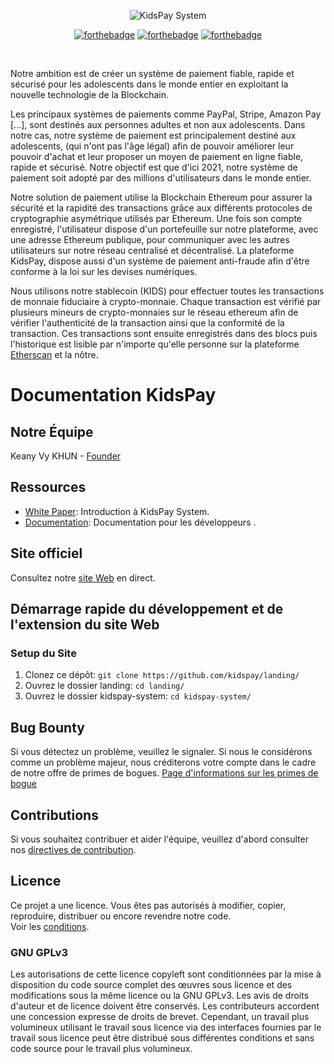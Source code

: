 <div align="center">

![KidsPay System](https://zupimages.net/up/20/24/531t.png)

[![forthebadge](http://forthebadge.com/images/badges/built-with-love.svg)](./COMMING-SOON.md) [![forthebadge](http://forthebadge.com/images/badges/uses-js.svg)](./COMMING-SOON.md)
[![forthebadge](http://forthebadge.com/images/badges/makes-people-smile.svg)](./COMMING-SOON.md)<br>
</div><br>

Notre ambition est de créer un système de paiement fiable, rapide et sécurisé pour les adolescents dans le monde entier en exploitant la nouvelle technologie de la Blockchain.<br>

Les principaux systèmes de paiements comme PayPal, Stripe, Amazon Pay [...], sont destinés aux personnes adultes et non aux adolescents. Dans notre cas, notre système de paiement est principalement destiné aux adolescents, (qui n'ont pas l'âge légal) afin de pouvoir améliorer leur pouvoir d'achat et leur proposer un moyen de paiement en ligne fiable, rapide et sécurisé. Notre objectif est que d'ici 2021, notre système de paiement soit adopté par des millions d'utilisateurs dans le monde entier.<br>

Notre solution de paiement utilise la Blockchain Ethereum pour assurer la sécurité et la rapidité des transactions grâce aux différents protocoles de cryptographie asymétrique utilisés par Ethereum.
Une fois son compte enregistré, l'utilisateur dispose d'un portefeuille sur notre plateforme, avec une adresse Ethereum publique, pour communiquer avec les autres utilisateurs sur notre réseau centralisé et décentralisé. La plateforme KidsPay, dispose aussi d'un système de paiement anti-fraude afin d'être conforme à la loi sur les devises numériques.<br>

Nous utilisons notre stablecoin (KIDS) pour effectuer toutes les transactions de monnaie fiduciaire à crypto-monnaie. Chaque transaction est vérifié par plusieurs mineurs de crypto-monnaies sur le réseau ethereum afin de vérifier l'authenticité de la transaction ainsi que la conformité de la transaction. Ces transactions sont ensuite enregistrés dans des blocs puis l'historique est lisible par n'importe qu'elle personne sur la plateforme [Etherscan](https://etherscan.io/) et la nôtre.

# Documentation KidsPay

## Notre Équipe
Keany Vy KHUN - [Founder](https://instagram.com/keany_vy95)

## Ressources

- [White Paper](./COMMING-SOON.md): Introduction à KidsPay System.
- [Documentation](./COMMING-SOON.md): Documentation pour les développeurs .

## Site officiel
Consultez notre [site Web](./COMMING-SOON.md) en direct.

## Démarrage rapide du développement et de l'extension du site Web

### Setup du Site

1. Clonez ce dépôt: `git clone https://github.com/kidspay/landing/`
2. Ouvrez le dossier landing: `cd landing/`
3. Ouvrez le dossier kidspay-system: `cd kidspay-system/`

## Bug Bounty
Si vous détectez un problème, veuillez le signaler. Si nous le considérons comme un problème majeur, nous créditerons votre compte dans le cadre de notre offre de primes de bogues.
[Page d'informations sur les primes de bogue](./CONTRIBUTING.md)

## Contributions
Si vous souhaitez contribuer et aider l'équipe, veuillez d'abord consulter nos [directives de contribution](./CONTRIBUTING.md).

## Licence
Ce projet a une licence. Vous êtes pas autorisés à modifier, copier, reproduire, distribuer ou encore revendre notre code.<br>
Voir les [conditions](./LICENSE.md).
### GNU GPLv3
Les autorisations de cette licence copyleft sont conditionnées par la mise à disposition du code source complet des œuvres sous licence et des modifications sous la même licence ou la GNU GPLv3. Les avis de droits d'auteur et de licence doivent être conservés. Les contributeurs accordent une concession expresse de droits de brevet. Cependant, un travail plus volumineux utilisant le travail sous licence via des interfaces fournies par le travail sous licence peut être distribué sous différentes conditions et sans code source pour le travail plus volumineux.

